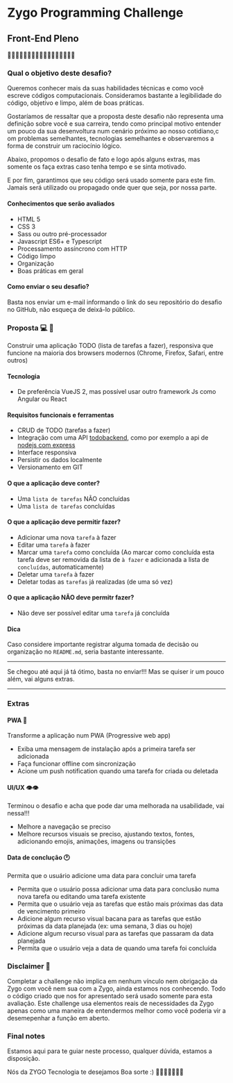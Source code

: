 # Zygo Programming Challenge

## Front-End Pleno
👩🏽‍💻🧑🏽‍💻👩‍💻🧑🏻‍💻🧑🏾‍💻👩🏻‍💻
### Qual o objetivo deste desafio?
Queremos conhecer mais da suas habilidades técnicas e como você escreve códigos computacionais. Consideramos bastante a legibilidade do código, objetivo e limpo, além
de boas práticas.

Gostaríamos de ressaltar que a proposta deste desafio não representa uma definição sobre você e sua carreira, tendo como principal motivo entender um pouco da sua desenvoltura
num cenário próximo ao nosso cotidiano,c om problemas semelhantes, tecnologias semelhantes e observaremos a forma de construir um raciocínio lógico.

Abaixo, propomos o desafio de fato e logo após alguns extras, mas somente os faça extras caso tenha tempo e se sinta motivado.

E por fim, garantimos que seu código será usado somente para este fim. Jamais será utilizado ou propagado onde quer que seja, por nossa parte.

#### Conhecimentos que serão avaliados
* HTML 5
* CSS 3
* Sass ou outro pré-processador
* Javascript ES6+ e Typescript
* Processamento assíncrono com HTTP
* Código limpo
* Organização
* Boas práticas em geral

#### Como enviar o seu desafio?
Basta nos enviar um e-mail informando o link do seu repositório do desafio no GitHub, não esqueça de deixá-lo público.

### Proposta 💻 📱
Construir uma aplicação TODO (lista de tarefas a fazer), responsiva que funcione na maioria dos browsers modernos (Chrome, Firefox, Safari, entre outros)

#### Tecnologia
* De preferência VueJS 2, mas possível usar outro framework Js como Angular ou React

#### Requisitos funcionais e ferramentas
* CRUD de TODO (tarefas a fazer)
* Integração com uma API [todobackend](http://todobackend.com), como por exemplo a api de [nodejs com express](http://todo-backend-express.herokuapp.com/)
* Interface responsiva
* Persistir os dados localmente
* Versionamento em GIT

#### O que a aplicação deve conter?
* Uma `lista de tarefas` NÃO concluídas
* Uma `lista de tarefas` concluídas

#### O que a aplicação deve permitir fazer?
* Adicionar uma nova `tarefa` à fazer
* Editar uma `tarefa` à fazer
* Marcar uma `tarefa` como concluída (Ao marcar como concluída esta tarefa deve ser removida da lista de `à fazer` e adicionada a lista de `concluídas`, automaticamente)
* Deletar uma `tarefa` à fazer
* Deletar todas as `tarefas` já realizadas (de uma só vez)

#### O que a aplicação NÃO deve permitr fazer?
* Não deve ser possível editar uma `tarefa` já concluída

#### Dica
Caso considere importante registrar alguma tomada de decisão ou organização no `README.md`, seria bastante interessante.

-----------------------------------

Se chegou até aqui já tá ótimo, basta no enviar!!! Mas se quiser ir um pouco além, vai alguns extras.

-----------------------------------

### Extras

#### PWA 📴
Transforme a aplicação num PWA (Progressive web app)

* Exiba uma mensagem de instalação após a primeira tarefa ser adicionada
* Faça funcionar offline com sincronização
* Acione um push notification quando uma tarefa for criada ou deletada

#### UI/UX 👁️👁️
Terminou o desafio e acha que pode dar uma melhorada na usabilidade, vai nessa!!!

* Melhore a navegação se preciso
* Melhore recursos visuais se preciso, ajustando textos, fontes, adicionando emojis, animações, imagens ou transições

#### Data de conclução 🕐
Permita que o usuário adicione uma data para concluir uma tarefa

* Permita que o usuário possa adicionar uma data para conclusão numa nova tarefa ou editando uma tarefa existente
* Permita que o usuário veja as tarefas que estão mais próximas das data de vencimento primeiro
* Adicione algum recurso visual bacana para as tarefas que estão próximas da data planejada (ex: uma semana, 3 dias ou hoje)
* Adicione algum recurso visual para as tarefas que passaram da data planejada
* Permita que o usuário veja a data de quando uma tarefa foi concluída

### Disclaimer 🚨
Completar a challenge não implica em nenhum vínculo nem obrigação da Zygo
com você nem sua com a Zygo, ainda estamos nos conhecendo. Todo o código criado que nos for apresentado será usado somente para esta avaliação.
Este challenge usa elementos reais de necessidades da Zygo apenas como uma maneira de entendermos melhor como você poderia vir a desemepenhar a função
em aberto.

### Final notes
Estamos aqui para te guiar neste processo, qualquer dúvida, estamos a disposição.

Nós da ZYGO Tecnologia te desejamos Boa sorte :)
🤞🤞🏿🤞🏼🤞🏾
